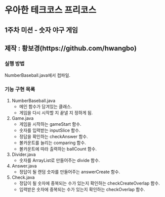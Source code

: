 <h1>우아한 테크코스 프리코스</h1>
<h2>1주차 미션 - 숫자 야구 게임</h2>
<h2>제작 : 황보경(https://github.com/hwangbo)</h2>

<h3>실행 방법</h3>
<span>NumberBaseball.java에서 컴파일.</span>

<h3>기능 구현 목록</h3>
<ol>
    <li>
        NumberBaseball.java
        <ul>
            <li>메인 함수가 담겨있는 클래스.</li>
            <li>게임을 다시 시작할 지 끝낼 지 정하게 됨.</li>
        </ul>
    </li>
    <li>
        Game.java
        <ul>
            <li>게임을 시작하는 gameStart 함수.</li>
            <li>숫자를 입력받는 inputSlice 함수.</li>
            <li>정답을 확인하는 checkAnswer 함수.</li>
            <li>볼카운트를 늘리는 comparing 함수.</li>
            <li>볼카운트에 따라 출력하는 ballCount 함수.</li>
        </ul>
    </li>
    <li>
        Divider.java
        <ul>
            <li>숫자를 ArrayList로 만들어주는 divide 함수.</li>
        </ul>
    </li>
    <li>
        Answer.java
        <ul>
            <li>정답이 될 랜덤 숫자를 만들어주는 answerCreate 함수.</li>
        </ul>
    </li>
    <li>
        Check.java
        <ul>
            <li>정답이 될 숫자에 중복되는 수가 있는지 확인하는 checkCreateOverlap 함수.</li>
            <li>입력받은 숫자에 중복되는 수가 있는지 확인하는 checkOverlap 함수.</li>
        </ul>
    </li>
</ol>
